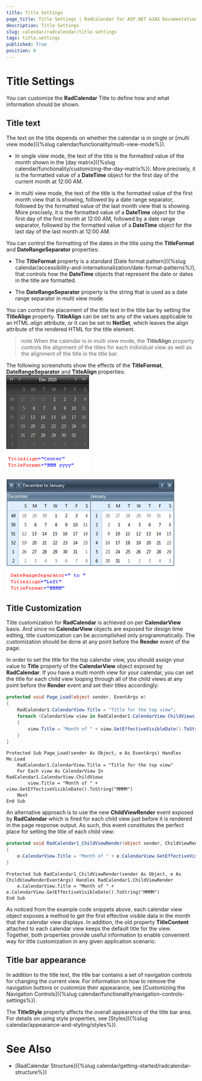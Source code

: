 ```yaml
---
title: Title Settings
page_title: Title Settings | RadCalendar for ASP.NET AJAX Documentation
description: Title Settings
slug: calendar/radcalendar/title-settings
tags: title,settings
published: True
position: 0
---
```


# Title Settings



You can customize the **RadCalendar** Title to define how and what information should be shown.

## Title text

The text on the title depends on whether the calendar is in single or [multi view mode]({%slug calendar/functionality/multi-view-mode%}).

* In single view mode, the text of the title is the formatted value of the month shown in the [day matrix]({%slug calendar/functionality/customizing-the-day-matrix%}). More precisely, it is the formatted value of a **DateTime** object for the first day of the current month at 12:00 AM.

* In multi view mode, the text of the title is the formatted value of the first month view that is showing, followed by a date range separator, followed by the formatted value of the last month view that is showing. More precisely, it is the formatted value of a **DateTime** object for the first day of the first month at 12:00 AM, followed by a date range separator, followed by the formatted value of a **DateTime** object for the last day of the last month at 12:00 AM.

You can control the formatting of the dates in the title using the **TitleFormat** and **DateRangeSeparator** properties:

* The **TitleFormat** property is a standard [Date format pattern]({%slug calendar/accessibility-and-internationalization/date-format-patterns%}), that controls how the **DateTime** objects that represent the date or dates in the title are formatted.

* The **DateRangeSeparator** property is the string that is used as a date range separator in multi view mode.

You can control the placement of the title text in the title bar by setting the **TitleAlign** property. **TitleAlign** can be set to any of the values applicable to an HTML *align* attribute, or it can be set to **NotSet**, which leaves the align attribute of the rendered HTML for the title element.

>note 
When the calendar is in multi view mode, the **TitleAlign** property controls the alignment of the titles for each individual view as well as the alignment of the title in the title bar.
>


The following screenshots show the effects of the **TitleFormat**, **DateRangeSeparator** and **TitleAlign** properties:
![Using TitleAlign and TitleFormat properties](images/SingleviewTitle.png)

![Using the DateRangeSeparator](images/titlerange.png)

## Title Customization

Title customization for **RadCalendar** is achieved on per **CalendarView** basis. And since no **CalendarView** objects are exposed for design time editing, title customization can be accomplished only programmatically. The customization should be done at any point before the **Render** event of the page.

In order to set the title for the top calendar view, you should assign your value to **Title** property of the **CalendarView** object exposed by **RadCalendar**. If you have a multi month view for your calendar, you can set the title for each child view looping through all of the child views at any point before the **Render** event and set their titles accordingly:



````C#
protected void Page_Load(object sender, EventArgs e)
{
    RadCalendar1.CalendarView.Title = "Title for the top view";
    foreach (CalendarView view in RadCalendar1.CalendarView.ChildViews)
    {
        view.Title = "Month of " + view.GetEffectiveVisibleDate().ToString("MMMM");
    }
}
````
````VB.NET
Protected Sub Page_Load(sender As Object, e As EventArgs) Handles Me.Load
    RadCalendar1.CalendarView.Title = "Title for the top view"
    For Each view As CalendarView In RadCalendar1.CalendarView.ChildViews
        view.Title = "Month of " + view.GetEffectiveVisibleDate().ToString("MMMM")
    Next
End Sub
````


An alternative approach is to use the new **ChildViewRender** event exposed by **RadCalendar** which is fired for each child view just before it is rendered in the page response output. As such, this event constitutes the perfect place for setting the title of each child view:



````C#
protected void RadCalendar1_ChildViewRender(object sender, ChildViewRenderEventArgs e)
{
    e.CalendarView.Title = "Month of " + e.CalendarView.GetEffectiveVisibleDate().ToString("MMMM");
}
````
````VB.NET
Protected Sub RadCalendar1_ChildViewRender(sender As Object, e As ChildViewRenderEventArgs) Handles RadCalendar1.ChildViewRender
    e.CalendarView.Title = "Month of " + e.CalendarView.GetEffectiveVisibleDate().ToString("MMMM")
End Sub
````


As noticed from the example code snippets above, each calendar view object exposes a method to get the first effective visible data in the month that the calendar view displays. In addition, the old property **TitleContent** attached to each calendar view keeps the default title for the view. Together, both properties provide useful information to enable convenient way for title customization in any given application scenario.

## Title bar appearance

In addition to the title text, the title bar contains a set of navigation controls for changing the current view. For information on how to remove the navigation buttons or customize their appearance, see [Customizing the Navigation Controls]({%slug calendar/functionality/navigation-controls-settings%}).

The **TitleStyle** property affects the overall appearance of the title bar area. For details on using style properties, see [Styles]({%slug calendar/appearance-and-styling/styles%}).

# See Also

 * [RadCalendar Structure]({%slug calendar/getting-started/radcalendar-structure%})
